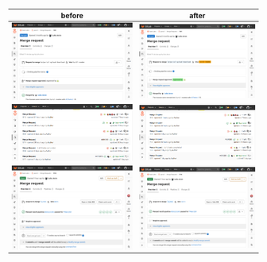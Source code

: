 | before | after |
| --- | --- |
| ![before](not-main1.png)| ![after](not-main2.png) |
| ![before](unapproved-list1.png)| ![after](unapproved-list2.png) |
| ![before](unapproved1.png)| ![after](unapproved2.png) |
